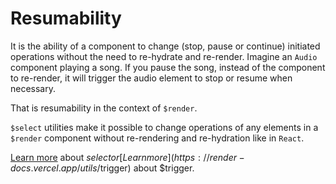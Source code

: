 # Resumability

It is the ability of a component to change (stop, pause or continue) initiated operations without the need to re-hydrate and re-render. Imagine an `Audio` component playing a song. If you pause the song, instead of the component to re-render, it will trigger the audio element to stop or resume when necessary.

That is resumability in the context of `$render`.

`$select` utilities make it possible to change operations of any elements in a `$render` component without re-rendering and re-hydration like in `React`.

[Learn more](https://render-docs.vercel.app/utils/$select) about $select or [Learn more](https://render-docs.vercel.app/utils/$trigger) about $trigger.
